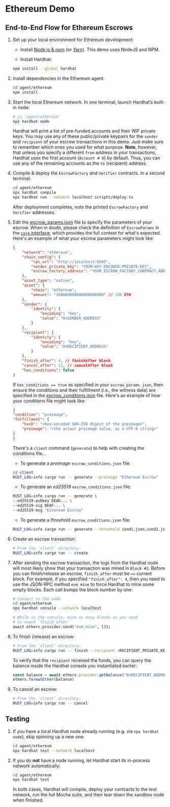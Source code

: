 # Ethereum Demo

## End-to-End Flow for Ethereum Escrows

1. Set up your local environment for Ethereum development:

    * Install [Node.js & npm](https://nodejs.org/) (or [Yarn](https://classic.yarnpkg.com/lang/en/docs/install/)). This demo uses NodeJS and NPM.

    * Install Hardhat:

    ```sh
    npm install --global hardhat
    ```

2. Install dependencies in the Ethereum agent

    ```sh
    cd agent/ethereum
    npm install
    ```

3. Start the local Ethereum network. In one terminal, launch Hardhat’s built-in node:

    ```sh
    # in `agent/ethereum`
    npx hardhat node
    ```

    Hardhat will print a list of pre-funded accounts and their WIF private keys. You may use any of these public/private keypairs for the `sender` and `recipient` of your escrow transactions in this demo. Just make sure to remember which ones you used for what purpose. **Note**, however, that unless you specify a different `from` address in your transactions, Hardhat uses the first account (`Account # 0`) by default. Thus, you can use any of the remaining accounts as the `to` (recipient) address.

4. Compile & deploy the `EscrowFactory` and `Verifier` contracts. In a second terminal:

    ```sh
    cd agent/ethereum
    npx hardhat compile
    npx hardhat run --network localhost scripts/deploy.ts
    ```

    After deployment completes, note the printed `EscrowFactory` and `Verifier` addresses.

5. Edit the [escrow_params.json](/templates/escrow_params.json) file to specify the parameters of your escrow. When in doubt, please check the definition of `EscrowParams` in the [`core` interface](/core/src/interface.rs), which provides the full context for what's expected. Here's an example of what your escrow parameters might look like:

    ```json
    {
        "network": "ethereum",
        "chain_config": {
            "rpc_url": "http://localhost:8545",
            "sender_private_key": "YOUR-WIF-ENCODED-PRIVATE-KEY",
            "escrow_factory_address": "YOUR_ESCROW_FACTORY_CONTRACT_ADDRESS",
        },
        "asset_type": "native",
        "asset": {
            "chain": "ethereum",
            "amount": "100000000000000000000" // 100 ETH
        },
        "sender": {
            "identity": {
                "encoding": "hex",
                "value": "0xSENDER_ADDRESS"
            }
        },
        "recipient": {
            "identity": {
                "encoding": "hex",
                "value": "0xRECIPIENT_ADDRESS"
            }
        },
        "finish_after": 4, // finishAfter block
        "cancel_after": 12, // cancelAfter block
        "has_conditions": false
    }
    ```

    If `has_conditions == true` as specified in your `escrow_params.json`, then ensure the conditions and their fulfillment (i.e., the witness data) are specified in the [escrow_conditions.json](/templates/escrow_conditions.json) file. Here's an example of how your conditions file might look like:

    ```json
    {
    "condition": "preimage",
    "fulfillment": {
        "hash": "<hex-encoded SHA-256 digest of the preimage>",
        "preimage": "<the actual preimage value, as a UTF-8 string>"
    }
    }
    ```

    There's a `client` command (`generate`) to help with creating the conditions file...

    * To generate a _preimage_ `escrow_conditions.json` file:

    ```sh
    cd client
    RUST_LOG=info cargo run -- generate --preimage "Ethereum Escrow"
    ```

    * To generate an _ed25519_ `escrow_conditions.json` file:

    ```sh
    RUST_LOG=info cargo run -- generate \
    --ed25519-pubkey DEAD... \
    --ed25519-sig BEAF... \
    --ed25519-msg "Ethereum Escrow"
    ```

    * To generate a _threshold_ `escrow_conditions.json` file:

    ```sh
    RUST_LOG=info cargo run -- generate --threshold cond1.json,cond2.json,cond3.json --n 2
    ```

6. Create an escrow transaction:

    ```sh
    # From the `client` directory:
    RUST_LOG=info cargo run -- create
    ```

7. After sending the escrow transaction, the logs from the Hardhat node will most likely show that your transaction was mined in `Block #2`. Before you can finish/release an escrow, `finish_after` must be `>=` current block. For example, if you specified `"finish_after": 4`, then you need to use the JSON-RPC method `evm_mine` to force Hardhat to mine some empty blocks. Each call bumps the block number by one:

    ```sh
    # Connect to the node
    cd agent/ethereum
    npx hardhat console --network localhost

    # While in the console, mine as many blocks as you need
    # to reach `finish_after`
    await ethers.provider.send("evm_mine", []);
    ```

8. To finish (release) an escrow:

    ```sh
    # From the `client` directory:
    RUST_LOG=info cargo run -- finish --recipient <RECIPIENT_PRIVATE_KEY>
    ```

    To verify that the `recipient` received the funds, you can query the balance inside the Hardhat console you instantiated earlier:

    ```js
    const balance = await ethers.provider.getBalance("0xRECIPIENT_ADDRESS")
    ethers.formatEther(balance)
    ```

9. To cancel an escrow:

    ```sh
    # From the `client` directory:
    RUST_LOG=info cargo run -- cancel
    ```

## Testing

1. If you have a local Hardhat node already running (e.g. via `npx hardhat node`), skip spinning up a new one:

    ```sh
    cd agent/ethereum
    npx hardhat test --network localhost
    ```

2. If you do **not** have a node running, let Hardhat start its in-process network automatically:

    ```sh
    cd agent/ethereum
    npx hardhat test
    ```

    In both cases, Hardhat will compile, deploy your contracts to the test network, run the full Mocha suite, and then tear down the sandbox node when finished.
